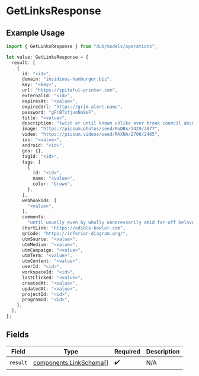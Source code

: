 # GetLinksResponse

## Example Usage

```typescript
import { GetLinksResponse } from "dub/models/operations";

let value: GetLinksResponse = {
  result: [
    {
      id: "<id>",
      domain: "insidious-hamburger.biz",
      key: "<key>",
      url: "https://spiteful-printer.com",
      externalId: "<id>",
      expiresAt: "<value>",
      expiredUrl: "https://grim-alert.name",
      password: "gFrBTxfjvoNo9sF",
      title: "<value>",
      description: "twist er until known unlike over brook council absent",
      image: "https://picsum.photos/seed/MuDBx/3429/3877",
      video: "https://picsum.videos/seed/RKXNA/2700/2465",
      ios: "<value>",
      android: "<id>",
      geo: {},
      tagId: "<id>",
      tags: [
        {
          id: "<id>",
          name: "<value>",
          color: "brown",
        },
      ],
      webhookIds: [
        "<value>",
      ],
      comments:
        "until usually even by wholly unnecessarily amid far-off beloved decent whoa lively publicity briskly oof",
      shortLink: "https://edible-bowler.com",
      qrCode: "https://inferior-diagram.org/",
      utmSource: "<value>",
      utmMedium: "<value>",
      utmCampaign: "<value>",
      utmTerm: "<value>",
      utmContent: "<value>",
      userId: "<id>",
      workspaceId: "<id>",
      lastClicked: "<value>",
      createdAt: "<value>",
      updatedAt: "<value>",
      projectId: "<id>",
      programId: "<id>",
    },
  ],
};
```

## Fields

| Field                                                            | Type                                                             | Required                                                         | Description                                                      |
| ---------------------------------------------------------------- | ---------------------------------------------------------------- | ---------------------------------------------------------------- | ---------------------------------------------------------------- |
| `result`                                                         | [components.LinkSchema](../../models/components/linkschema.md)[] | :heavy_check_mark:                                               | N/A                                                              |